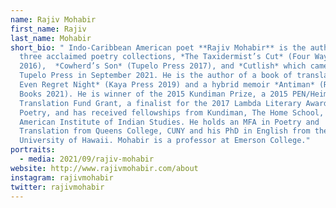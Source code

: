 ```yaml
---
name: Rajiv Mohabir
first_name: Rajiv
last_name: Mohabir
short_bio: " Indo-Caribbean American poet **Rajiv Mohabir** is the author of
  three acclaimed poetry collections, *The Taxidermist’s Cut* (Four Way Books
  2016),  *Cowherd’s Son* (Tupelo Press 2017), and *Cutlish* which came out with
  Tupelo Press in September 2021. He is the author of a book of translations *I
  Even Regret Night* (Kaya Press 2019) and a hybrid memoir *Antiman* (Restless
  Books 2021). He is winner of the 2015 Kundiman Prize, a 2015 PEN/Heim
  Translation Fund Grant, a finalist for the 2017 Lambda Literary Award in Gay
  Poetry, and has received fellowships from Kundiman, The Home School, The
  American Institute of Indian Studies. He holds an MFA in Poetry and
  Translation from Queens College, CUNY and his PhD in English from the
  University of Hawaii. Mohabir is a professor at Emerson College."
portraits:
  - media: 2021/09/rajiv-mohabir
website: http://www.rajivmohabir.com/about
instagram: rajivmohabir
twitter: rajivmohabir
---
```

